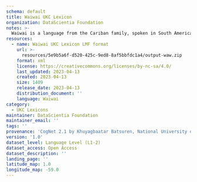 ```yaml
---
schema: default
title: Waiwai UKC Lexicon
organization: DataScientia Foundation
notes: >-
  Waiwai is a language from the Cariban family, spoken in South America. The UKC Lexicon of Waiwai is represented as a lexico-semantic network. It consists of words, word senses, synsets, as well as sense-level and synset-level relationships.
resources:
  - name: Waiwai UKC Lexicon LMF format
    url: >-
      resources/5e9b5a6f-d520-425c-9ed8-8af5bbfdc1a4/output-waw.zip
    format: xml
    license: https://creativecommons.org/licenses/by-nc-sa/4.0/
    last_updated: 2023-04-13
    created: 2023-04-13
    size: 1409
    release_date: 2023-04-13
    distribution_document: ''
    language: Waiwai
category:
  - UKC Lexicons
maintainer: DataScientia Foundation
maintainer_email: ''
tags: ''
provenance: 'CogNet 2.1 by Khuyagbaatar Batsuren, National University of Mongolia (http://cognet.ukc.disi.unitn.it); KinDiv: Kinship Diversity 1.0 by Temuulen Khishigsuren (http://ukc.disi.unitn.it/index.php/kinship/); Native Languages of the Americas 2021.11. by Laura Redish and Orrin Lewis (http://www.native-languages.org); Princeton WordNet 2.1 by Princeton University (https://wordnet.princeton.edu)'
version: '1.0'
dataset_level: Language Level (L1-2)
dataset_access: Open Access
dataset_description: ''
landing_page: ''
latitude_map: 1.0
longitude_map: -59.0
---
```


